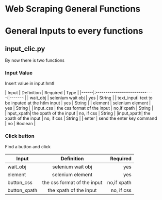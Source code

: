 # Web Scraping General Functions #

#  General Inputs to every functions #


## input_clic.py ##

By now there is two functions

### Input Value ###

Insert value in input hmtl 

| Input     | Definition                            | Required | Type |
|------|:------------------------------:|-------:|
|  wait_obj | selenium wait obj                     |	yes    | String |
| text_input| text to be inputed at the htlm input  |   yes    | String |
| element   | selenium element                      |   yes    | String |
| input_css | the css format of the input           |   no,if xpath     | String |
|input_xpath| the xpath of the input                |   no, if css     | String |
|input_xpath| the xpath of the input                |   no, if css     | String |
| enter     | send the enter key command            | no      | Boolean |

### Click button ###

Find a button and click 

| Input     | Definition                            | Required |
|------|:------------------------------:|-------:|
|  wait_obj | selenium wait obj                     |	yes    |
| element   | selenium element                      |   yes    |
| button_css | the css format of the input           |   no,if xpath     |
|button_xpath| the xpath of the input                |   no, if css     |
